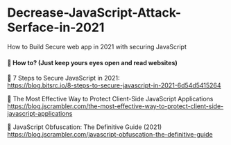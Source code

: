 # Decrease-JavaScript-Attack-Serface-in-2021
How to Build Secure web app in 2021 with securing JavaScript
#### 🍩 How to? (Just keep yours eyes open and read websites) <br>
🍩 7 Steps to Secure JavaScript in 2021: <br>
https://blog.bitsrc.io/8-steps-to-secure-javascript-in-2021-6d54d5415264

🍩 The Most Effective Way to Protect Client-Side JavaScript Applications <br>
https://blog.jscrambler.com/the-most-effective-way-to-protect-client-side-javascript-applications

🍩 JavaScript Obfuscation: The Definitive Guide (2021) <br>
https://blog.jscrambler.com/javascript-obfuscation-the-definitive-guide
